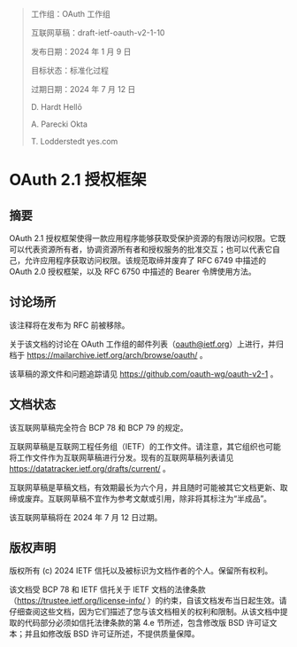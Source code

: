 > 工作组：OAuth 工作组
>
> 互联网草稿：draft-ietf-oauth-v2-1-10
>
> 发布日期：2024 年 1 月 9 日
>
> 目标状态：标准化过程
>
> 过期日期：2024 年 7 月 12 日
>
> D. Hardt Hellō
>
> A. Parecki Okta
>
> T. Lodderstedt yes.com

# OAuth 2.1 授权框架

## 摘要

OAuth 2.1 授权框架使得一款应用程序能够获取受保护资源的有限访问权限。它既可以代表资源所有者，协调资源所有者和授权服务的批准交互；也可以代表它自己，允许应用程序获取访问权限。该规范取缔并废弃了 RFC 6749 中描述的 OAuth 2.0 授权框架，以及 RFC 6750 中描述的 Bearer 令牌使用方法。

## 讨论场所

该注释将在发布为 RFC 前被移除。

关于该文档的讨论在 OAuth 工作组的邮件列表（oauth@ietf.org）上进行，并归档于 https://mailarchive.ietf.org/arch/browse/oauth/ 。

该草稿的源文件和问题追踪请见 https://github.com/oauth-wg/oauth-v2-1 。

## 文档状态

该互联网草稿完全符合 BCP 78 和 BCP 79 的规定。

互联网草稿是互联网工程任务组（IETF）的工作文件。请注意，其它组织也可能将工作文件作为互联网草稿进行分发。现有的互联网草稿列表请见 https://datatracker.ietf.org/drafts/current/ 。

互联网草稿是草稿文档，有效期最长为六个月，并且随时可能被其它文档更新、取缔或废弃。互联网草稿不宜作为参考文献或引用，除非将其标注为“半成品”。

该互联网草稿将在 2024 年 7 月 12 日过期。

## 版权声明

版权所有 (c) 2024 IETF 信托以及被标识为文档作者的个人。保留所有权利。

该文档受 BCP 78 和 IETF 信托关于 IETF 文档的法律条款（https://trustee.ietf.org/license-info/ ）的约束，自该文档发布当日起生效。请仔细查阅这些文档，因为它们描述了您与该文档相关的权利和限制。从该文档中提取的代码部分必须如信托法律条款的第 4.e 节所述，包含修改版 BSD 许可证文本；并且如修改版 BSD 许可证所述，不提供质量保障。
